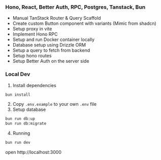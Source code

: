 ### Hono, React, Better Auth, RPC, Postgres, Tanstack, Bun

- Manual TanStack Router & Query Scaffold
- Create custom Button component with variants (Mimic from shadcn)
- Setup proxy in vite
- Implement Hono RPC
- Setup and run Docker container locally
- Database setup using Drizzle ORM
- Setup a query to fetch from backend
- Setup hono routes
- Setup Better Auth on the server side

### Local Dev

1. Install dependencies

```sh
bun install
```

2. Copy `.env.example` to your own `.env` file
3. Setup database

```sh
bun run db:up
bun run db:migrate
```

4. Running

```sh
bun run dev
```

open http://localhost:3000
